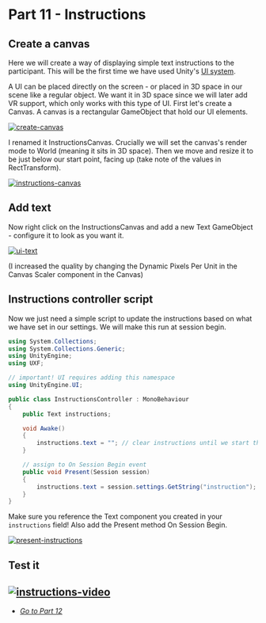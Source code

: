 # Part 11 - Instructions

## Create a canvas

Here we will create a way of displaying simple text instructions to the participant. This will be the first time we have used Unity's [UI system](https://docs.unity3d.com/Manual/UISystem.html).

A UI can be placed directly on the screen - or placed in 3D space in our scene like a regular object. We want it in 3D space since we will later add VR support, which only works with this type of UI. First let's create a Canvas. A canvas is a rectangular GameObject that hold our UI elements.

[![create-canvas](/uxf-tutorial/images/create-canvas.png)](/uxf-tutorial/images/create-canvas.png)

I renamed it InstructionsCanvas. Crucially we will set the canvas's render mode to World (meaning it sits in 3D space). Then we move and resize it to be just below our start point, facing up (take note of the values in RectTransform).

[![instructions-canvas](/uxf-tutorial/images/instructions-canvas.png)](/uxf-tutorial/images/instructions-canvas.png)

## Add text

Now right click on the InstructionsCanvas and add a new Text GameObject - configure it to look as you want it.

[![ui-text](/uxf-tutorial/images/ui-text.png)](/uxf-tutorial/images/ui-text.png)

(I increased the quality by changing the Dynamic Pixels Per Unit in the Canvas Scaler component in the Canvas)

## Instructions controller script

Now we just need a simple script to update the instructions based on what we have set in our settings. We will make this run at session begin.

```cs
using System.Collections;
using System.Collections.Generic;
using UnityEngine;
using UXF;

// important! UI requires adding this namespace
using UnityEngine.UI;

public class InstructionsController : MonoBehaviour
{   
    public Text instructions;

    void Awake()
    {
        instructions.text = ""; // clear instructions until we start the session
    }

    // assign to On Session Begin event
    public void Present(Session session)
    {
        instructions.text = session.settings.GetString("instruction");
    }
}
```
Make sure you reference the Text component you created in your `instructions` field! Also add the Present method On Session Begin.

[![present-instructions](/uxf-tutorial/images/present-instructions.png)](/uxf-tutorial/images/present-instructions.png)

## Test it

[![instructions-video](/uxf-tutorial/images/instructions-video.gif)](/uxf-tutorial/images/instructions-video.gif)
---

* [*Go to Part 12*](/uxf-tutorial/part-12)